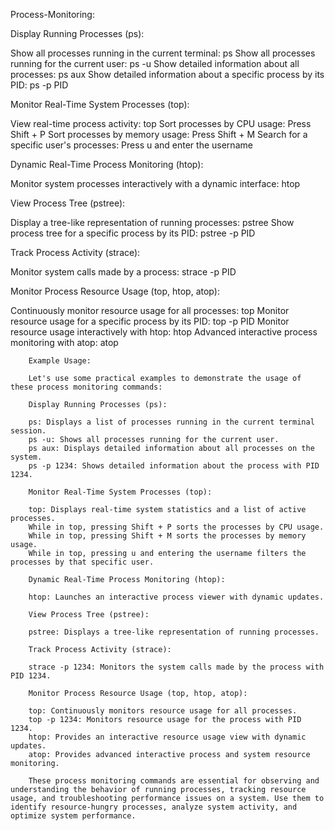 Process-Monitoring:

Display Running Processes (ps):

Show all processes running in the current terminal: ps
Show all processes running for the current user: ps -u
Show detailed information about all processes: ps aux
Show detailed information about a specific process by its PID: ps -p PID

Monitor Real-Time System Processes (top):

View real-time process activity: top
Sort processes by CPU usage: Press Shift + P
Sort processes by memory usage: Press Shift + M
Search for a specific user's processes: Press u and enter the username

Dynamic Real-Time Process Monitoring (htop):

Monitor system processes interactively with a dynamic interface: htop

View Process Tree (pstree):

Display a tree-like representation of running processes: pstree
Show process tree for a specific process by its PID: pstree -p PID

Track Process Activity (strace):

Monitor system calls made by a process: strace -p PID

Monitor Process Resource Usage (top, htop, atop):

Continuously monitor resource usage for all processes: top
Monitor resource usage for a specific process by its PID: top -p PID
Monitor resource usage interactively with htop: htop
Advanced interactive process monitoring with atop: atop


		Example Usage:
		
		Let's use some practical examples to demonstrate the usage of these process monitoring commands:
		
		Display Running Processes (ps):
		
		ps: Displays a list of processes running in the current terminal session.
		ps -u: Shows all processes running for the current user.
		ps aux: Displays detailed information about all processes on the system.
		ps -p 1234: Shows detailed information about the process with PID 1234.
		
		Monitor Real-Time System Processes (top):
		
		top: Displays real-time system statistics and a list of active processes.
		While in top, pressing Shift + P sorts the processes by CPU usage.
		While in top, pressing Shift + M sorts the processes by memory usage.
		While in top, pressing u and entering the username filters the processes by that specific user.
		
		Dynamic Real-Time Process Monitoring (htop):
		
		htop: Launches an interactive process viewer with dynamic updates.
		
		View Process Tree (pstree):
		
		pstree: Displays a tree-like representation of running processes.
		
		Track Process Activity (strace):
		
		strace -p 1234: Monitors the system calls made by the process with PID 1234.
		
		Monitor Process Resource Usage (top, htop, atop):
		
		top: Continuously monitors resource usage for all processes.
		top -p 1234: Monitors resource usage for the process with PID 1234.
		htop: Provides an interactive resource usage view with dynamic updates.
		atop: Provides advanced interactive process and system resource monitoring.
		
		These process monitoring commands are essential for observing and understanding the behavior of running processes, tracking resource usage, and troubleshooting performance issues on a system. Use them to identify resource-hungry processes, analyze system activity, and optimize system performance.